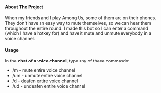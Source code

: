 #### About The Project
When my friends and I play Among Us, some of them are on their phones. They don't have an easy way to mute themselves, so we can hear them throughout the entire round. I made this bot so I can enter a command (which I have a hotkey for) and have it mute and unmute everybody in a voice channel. 

#### Usage
In the **chat of a voice channel**, type any of these commands: 
* /m - mute entire voice channel
* /um - unmute entire voice channel
* /d - deafen entire voice channel
* /ud - undeafen entire voice channel
